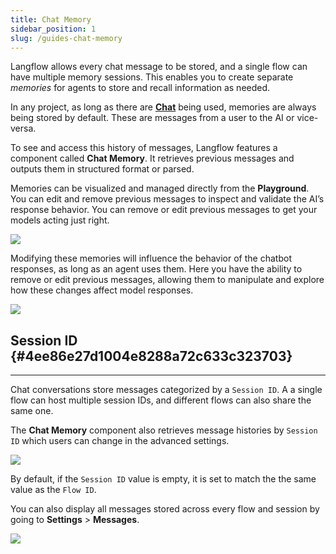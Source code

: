 ```yaml
---
title: Chat Memory
sidebar_position: 1
slug: /guides-chat-memory
---
```




Langflow allows every chat message to be stored, and a single flow can have multiple memory sessions. This enables you to create separate _memories_ for agents to store and recall information as needed. 


In any project, as long as there are [**Chat**](/components-io) being used, memories are always being stored by default. These are messages from a user to the AI or vice-versa.


To see and access this history of messages, Langflow features a component called **Chat Memory**. It retrieves previous messages and outputs them in structured format or parsed.





Memories can be visualized and managed directly from the **Playground**. You can edit and remove previous messages to inspect and validate the AI’s response behavior. You can remove or edit previous messages to get your models acting just right.


![](./1988919422.png)


Modifying these memories will influence the behavior of the chatbot responses, as long as an agent uses them. Here you have the ability to remove or edit previous messages, allowing them to manipulate and explore how these changes affect model responses.


![](./948333764.png)


## Session ID {#4ee86e27d1004e8288a72c633c323703}


---


Chat conversations store messages categorized by a `Session ID`. A a single flow can host multiple session IDs, and different flows can also share the same one.


The **Chat Memory** component also retrieves message histories by `Session ID` which users can change in the advanced settings.


![](./207457678.png)


 


By default, if the `Session ID`  value is empty, it is set to match the the same value as the `Flow ID`. 


You can also display all messages stored across every flow and session by going to **Settings** &gt; **Messages**.


![](./1313358839.png)

